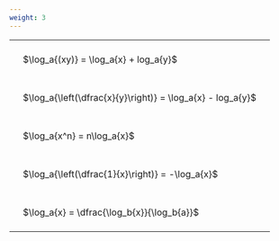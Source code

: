 ```yaml
---
weight: 3
---
```


<style type="text/css">
#T_89e0d th.col_heading {
  text-align: left;
  font-size: 1em;
}
#T_89e0d td {
  text-align: left;
  font-size: 1em;
  padding: 1.5em;
}
</style>
<table id="T_89e0d">
  <thead>
  </thead>
  <tbody>
    <tr>
      <td id="T_89e0d_row0_col0" class="data row0 col0" >$\log_a{(xy)} = \log_a{x} + log_a{y}$</td>
    </tr>
    <tr>
      <td id="T_89e0d_row1_col0" class="data row1 col0" >$\log_a{\left(\dfrac{x}{y}\right)} = \log_a{x} - log_a{y}$</td>
    </tr>
    <tr>
      <td id="T_89e0d_row2_col0" class="data row2 col0" >$\log_a{x^n} = n\log_a{x}$</td>
    </tr>
    <tr>
      <td id="T_89e0d_row3_col0" class="data row3 col0" >$\log_a{\left(\dfrac{1}{x}\right)} = -\log_a{x}$</td>
    </tr>
    <tr>
      <td id="T_89e0d_row4_col0" class="data row4 col0" >$\log_a{x} = \dfrac{\log_b{x}}{\log_b{a}}$</td>
    </tr>
  </tbody>
</table>
